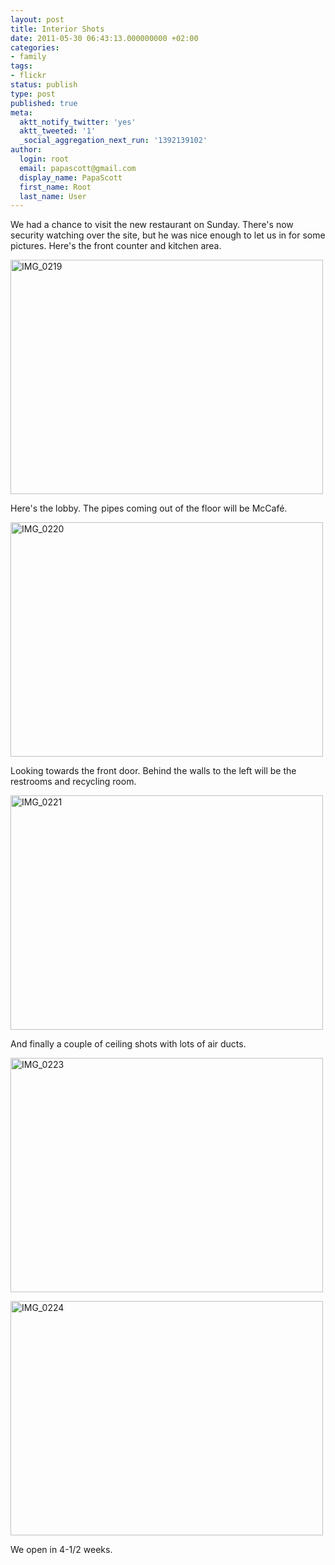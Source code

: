 ```yaml
---
layout: post
title: Interior Shots
date: 2011-05-30 06:43:13.000000000 +02:00
categories:
- family
tags:
- flickr
status: publish
type: post
published: true
meta:
  aktt_notify_twitter: 'yes'
  aktt_tweeted: '1'
  _social_aggregation_next_run: '1392139102'
author:
  login: root
  email: papascott@gmail.com
  display_name: PapaScott
  first_name: Root
  last_name: User
---
```

<p>We had a chance to visit the new restaurant on Sunday. There's now security watching over the site, but he was nice enough to let us in for some pictures. Here's the front counter and kitchen area.</p>
<p><a href="http://www.flickr.com/photos/51035717986@N01/5774215803" title="View 'IMG_0219' on Flickr.com"><img border="0" alt="IMG_0219" width="500" src="http://farm6.static.flickr.com/5268/5774215803_cdfcb5d7b9.jpg" height="375" /></a></p>
<p>Here's the lobby. The pipes coming out of the floor will be McCafé.</p>
<p><a href="http://www.flickr.com/photos/51035717986@N01/5774218225" title="View 'IMG_0220' on Flickr.com"><img border="0" alt="IMG_0220" width="500" src="http://farm6.static.flickr.com/5025/5774218225_b86258f421.jpg" height="375" /></a></p>
<p>Looking towards the front door. Behind the walls to the left will be the restrooms and recycling room.</p>
<p><a href="http://www.flickr.com/photos/51035717986@N01/5774220795" title="View 'IMG_0221' on Flickr.com"><img border="0" alt="IMG_0221" width="500" src="http://farm6.static.flickr.com/5267/5774220795_585df6fb0d.jpg" height="375" /></a></p>
<p>And finally a couple of ceiling shots with lots of air ducts. </p>
<p><a href="http://www.flickr.com/photos/51035717986@N01/5774761284" title="View 'IMG_0223' on Flickr.com"><img border="0" alt="IMG_0223" width="500" src="http://farm4.static.flickr.com/3438/5774761284_30e7f6fd12.jpg" height="375" /></a></p>
<p><a href="http://www.flickr.com/photos/51035717986@N01/5774763594" title="View 'IMG_0224' on Flickr.com"><img border="0" alt="IMG_0224" width="500" src="http://farm3.static.flickr.com/2398/5774763594_74b5c2da67.jpg" height="375" /></a></p>
<p>We open in 4-1/2 weeks.</p>
